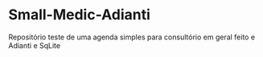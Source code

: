 # Small-Medic-Adianti
Repositório teste de uma agenda simples para consultório em geral feito e Adianti e SqLite

